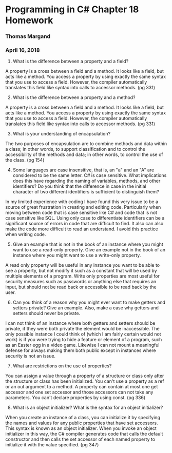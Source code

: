 # Programming in C# Chapter 18 Homework
### Thomas Margand
### April 16, 2018

1. What is the difference between a property and a field?

A property is a cross between a field and a method. It looks like a field, but acts like a method. You access a property by using exactly the same syntax that you use to access a field. However, the compiler automatically translates this field like syntax into calls to accessor methods. (pg 331)

2. What is the difference between a property and a method?

A property is a cross between a field and a method. It looks like a field, but acts like a method. You access a property by using exactly the same syntax that you use to access a field. However, the compiler automatically translates this field like syntax into calls to accessor methods. (pg 331)

3. What is your understanding of encapsulation?

The two purposes of encapsulation are to combine methods and data within a class; in other words, to support classification and to control the accessibility of the methods and data; in other words, to control the use of the class. (pg 154)

4. Some languages are case insensitive, that is, an "a" and an "A" are considered to be the same letter.
C# is case sensitive. What implications does this have regarding the naming of variables, methods,
and other identifiers? Do you think that the difference in case in the initial character of two different
identifiers is sufficient to distinguish them?

In my limited experience with coding I have found this very issue to be a source of great frustration in creating and editing code.  Particularly when moving between code that is case sensitive like C# and code that is not case sensitive like SQL.  Using only case to differentiate identifiers can be a significant source of errors in code that are difficult to find.  It also can also make the code more difficult to read an understand.  I avoid this practice when writing code.

5. Give an example that is not in the book of an instance where you might want to use a read-only
property. Give an example not in the book of an instance where you might want to use a write-only
property.

A read only property will be useful in any instance you want to be able to see a property, but not modify it such as a constant that will be used by multiple elements of a program.  Write only properties are most useful for security measures such as passwords or anything else that requires an input, but should not be read back or accessible to be read back by the user.

6. Can you think of a reason why you might ever want to make getters and setters private? Give an
example. Also, make a case why getters and setters should never be private.

I can not think of an instance where both getters and setters should be private, if they were both private the element would be inaccessible.  The only possible instance I could think of (which I am fairly certain would not work) is if you were trying to hide a feature or element of a program, such as an Easter egg in a video game.  Likewise I can not mount a meaningful defense for always making them both public except in instances where security is not an issue.

7. What are restrictions on the use of properties?

You can assign a value through a property of a structure or class only after the structure or class has been initialized. You can't use a property as a ref or an out argument to a method. A property can contain at most one get accessor and one set accessor and those accessors can not take any parameters. You can't declare properties by using const. (pg 336)

8. What is an object initializer? What is the syntax for an object initializer?

When you create an instance of a class, you can initialize it by specifying the names and values for any public properties that have set accessors. This syntax is known as an object initializer. When you invoke an object initializer in this way, the C# compiler generates code that calls the default constructor and then calls the set accessor of each named property to initialize it with the value specified. (pg 347)
   
